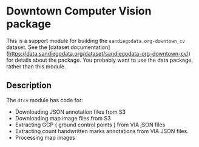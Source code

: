# Downtown Computer Vision package

This is a support module for building the `sandiegodata.org-downtown_cv`
dataset. See the [dataset documentation]
(https://data.sandiegodata.org/dataset/sandiegodata-org-downtown-cv/) for
details about the package. You probably want to use the data package, rather
than this module.

## Description

The ``dtcv`` module has code for:

* Downloading JSON annotation files from S3 
* Downloading map image files from S3
* Extracting GCP ( ground control points ) from VIA jSON files
* Extracting count handwritten marks annotations from VIA JSON files. 
* Processing map images

